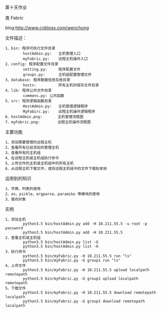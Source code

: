 第十天作业

类 Fabric

blog:http://www.cnblogs.com/wenchong


文件描述：

    1、bin: 程序可执行文件目录
            hostAdmin.py:   主机管理入口
            myFabric.py:    远程主机操作入口
    2、config: 程序配置文件目录
            setting.py:     程序配置文件
            groups.py:      主机组配置管理文件
    3、database: 程序数据信息存放目录
            hosts:          所有主机的保存文件目录
    4、lib: 程序公共文件目录
            commons.py: 公共函数
    5、src: 程序逻辑函数目录
            HostAdmin.py:   主机管理逻辑程序
            MyFabirc.py:    远程主机操作逻辑程序
    6、hostAdmin.png:       主机管理流程图
    7、myFabric.png:        远程主机操作流程图
    
            
            
主要功能

    1、添加需要管理的远程主机
    2、查看所有已经添加的管理主机
    3、查看所有的主机组
    4、在远程主机或主机组执行命令
    5、上传文件的主机或主机组中的所有主机
    6、从远程主机下载文件，或将远程主机组中的文件下载到本地
    
运用到的知识

    1、字典、列表的使用
    2、os，pickle，argparse，paramiko 等模块的使用
    3、面向对象

实例

    1、添加主机
            python3.5 bin/hostAdmin.py add -H 10.211.55.5 -u root -p password
            python3.5 bin/hostAdmin.py add -H 10.211.55.5
    2、查看主机或主机组
            python3.5 bin/hostAdmin.py list -G
            python3.5 bin/hostAdmin.py list -H
    3、执行命令
            python3.5 bin/myFabric.py -H 10.211.55.5 run "ls"
            python3.5 bin/myFabric.py -G group1 run "ls"
    4、上传文件
            python3.5 bin/myFabric.py -H 10.211.55.5 upload localpath remotepath
            python3.5 bin/myFabric.py -G group1 upload localpath remotepath
    5、下载文件
            python3.5 bin/myFabric.py -H 10.211.55.5 download remotepath localpath
            python3.5 bin/myFabric.py -G group1 download remotepath localpath
            
           
    
